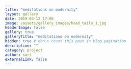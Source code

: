 ```yaml
---
title: "meditations on modernity"
layout: gallery
date: 2019-03-12 17:00
image: /assets/gallery_images/head_tails_1.jpg
headerImage: false
gallery: true
galleryTitle: "meditations on modernity"
hidden: true # don't count this post in blog pagination
description: ""
category: project
author: sort
externalLink: false
---
```


